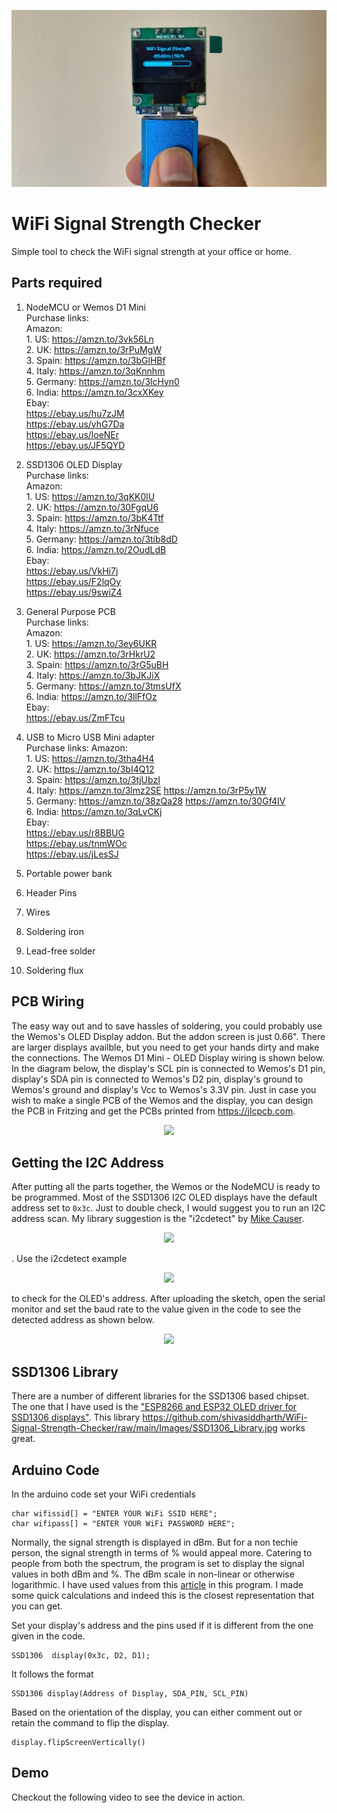 ![github-small](/Images/Handheld_16-9.jpg)   

# WiFi Signal Strength Checker
 Simple tool to check the WiFi signal strength at your office or home.    

## Parts required   
1. NodeMCU or Wemos D1 Mini    
            Purchase links:        
              Amazon:    
              1. US: https://amzn.to/3vk56Ln   
              2. UK: https://amzn.to/3rPuMgW     
              3. Spain: https://amzn.to/3bGlHBf    
              4. Italy: https://amzn.to/3qKnnhm   
              5. Germany: https://amzn.to/3lcHyn0       
              6. India: https://amzn.to/3cxXKey   
              Ebay:      
              https://ebay.us/hu7zJM    
              https://ebay.us/yhG7Da     
              https://ebay.us/loeNEr     
              https://ebay.us/JF5QYD      

2. SSD1306 OLED Display   
          Purchase links:    
            Amazon:    
            1. US: https://amzn.to/3qKK0lU  
            2. UK: https://amzn.to/30FgqU6     
            3. Spain: https://amzn.to/3bK4Ttf    
            4. Italy: https://amzn.to/3rNfuce   
            5. Germany: https://amzn.to/3tib8dD          
            6. India: https://amzn.to/2OudLdB       
            Ebay:       
            https://ebay.us/VkHi7j     
            https://ebay.us/F2lqOy        
            https://ebay.us/9swiZ4   

3. General Purpose PCB   
          Purchase links:    
            Amazon:     
            1. US: https://amzn.to/3ey6UKR     
            2. UK: https://amzn.to/3rHkrU2        
            3. Spain: https://amzn.to/3rG5uBH       
            4. Italy: https://amzn.to/3bJKJiX      
            5. Germany: https://amzn.to/3tmsUfX             
            6. India: https://amzn.to/3llFfOz           
            Ebay:        
            https://ebay.us/ZmFTcu          

4. USB to Micro USB Mini adapter  
          Purchase links:
          Amazon:     
          1. US: https://amzn.to/3tha4H4        
          2. UK: https://amzn.to/3bI4Q12           
          3. Spain: https://amzn.to/3tjUbzI          
          4. Italy: https://amzn.to/3lmz2SE https://amzn.to/3rP5y1W      
          5. Germany: https://amzn.to/38zQa28 https://amzn.to/30Gf4IV                 
          6. India: https://amzn.to/3qLvCKj              
          Ebay:       
          https://ebay.us/r8BBUG   
          https://ebay.us/tnmWOc  
          https://ebay.us/jLesSJ       

5. Portable power bank   
6. Header Pins    
7. Wires   
8. Soldering iron   
9. Lead-free solder    
10. Soldering flux     

## PCB Wiring   
The easy way out and to save hassles of soldering, you could probably use the Wemos's OLED Display addon. But the addon screen is just 0.66". There are larger displays availble, but you need to get your hands dirty and make the connections. The Wemos D1 Mini - OLED Display wiring is shown below. In the diagram below, the display's SCL pin is connected to Wemos's D1 pin, display's SDA pin is connected to Wemos's D2 pin, display's ground to Wemos's ground and display's Vcc to Wemos's 3.3V pin. Just in case you wish to make a single PCB of the Wemos and the display, you can design the PCB in Fritzing and get the PCBs printed from https://jlcpcb.com.   

<p align="center"> <img src="https://github.com/shivasiddharth/WiFi-Signal-Strength-Checker/raw/main/Images/Wemos_SSD1306_Wiring.jpg"> </p>     

## Getting the I2C Address     
After putting all the parts together, the Wemos or the NodeMCU is ready to be programmed. Most of the SSD1306 I2C OLED displays have the default address set to ```0x3c```. Just to double check, I would suggest you to run an I2C address scan. My library suggestion is the "i2cdetect" by [Mike Causer](https://github.com/mcauser). <p align="center"> <img src="https://github.com/shivasiddharth/WiFi-Signal-Strength-Checker/raw/main/Images/I2C_Scanner_Library.jpg"> </p>. Use the i2cdetect example <p align="center"> <img src="https://github.com/shivasiddharth/WiFi-Signal-Strength-Checker/raw/main/Images/I2C_Detect_Example.jpg"> </p> to check for the OLED's address. After uploading the sketch, open the serial monitor and set the baud rate to the value given in the code to see the detected address as shown below. <p align="center"> <img src="https://github.com/shivasiddharth/WiFi-Signal-Strength-Checker/raw/main/Images/Serial_Monitor_I2C_Detect.jpg"> </p>

## SSD1306 Library     
There are a number of different libraries for the SSD1306 based chipset. The one that I have used is the ["ESP8266 and ESP32 OLED driver for SSD1306 displays"](https://github.com/ThingPulse/esp8266-oled-ssd1306). This library https://github.com/shivasiddharth/WiFi-Signal-Strength-Checker/raw/main/Images/SSD1306_Library.jpg works great.   

## Arduino Code   
In the arduino code set your WiFi credentials    
```
char wifissid[] = "ENTER YOUR WiFi SSID HERE";    
char wifipass[] = "ENTER YOUR WiFi PASSWORD HERE";    
```     

Normally, the signal strength is displayed in dBm. But for a non techie person, the signal strength in terms of % would appeal more. Catering to people from both the spectrum, the program is set to display the signal values in both dBm and %. The dBm scale in non-linear or otherwise logarithmic. I have used values from this [article](https://www.intuitibits.com/2016/03/23/dbm-to-percent-conversion/) in this program. I made some quick calculations and indeed this is the closest representation that you can get.   

Set your display's address and the pins used if it is different from the one given in the code.  
```    
SSD1306  display(0x3c, D2, D1);    
```    
It follows the format   
```   
SSD1306 display(Address of Display, SDA_PIN, SCL_PIN)  
```   

Based on the orientation of the display, you can either comment out or retain the command to flip the display.   
```   
display.flipScreenVertically()    
```    

## Demo   
Checkout the following video to see the device in action.   
